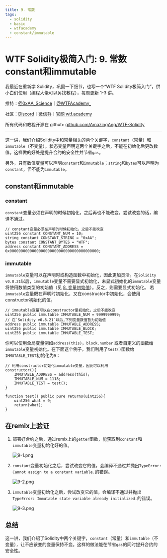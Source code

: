 ```yaml
---
title: 9. 常数
tags:
  - solidity
  - basic
  - wtfacademy
  - constant/immutable
---
```


# WTF Solidity极简入门: 9. 常数 constant和immutable

我最近在重新学 Solidity，巩固一下细节，也写一个“WTF Solidity极简入门”，供小白们使用（编程大佬可以另找教程），每周更新 1-3 讲。

推特：[@0xAA_Science](https://twitter.com/0xAA_Science)｜[@WTFAcademy_](https://twitter.com/WTFAcademy_)

社区：[Discord](https://discord.gg/5akcruXrsk)｜[微信群](https://docs.google.com/forms/d/e/1FAIpQLSe4KGT8Sh6sJ7hedQRuIYirOoZK_85miz3dw7vA1-YjodgJ-A/viewform?usp=sf_link)｜[官网 wtf.academy](https://wtf.academy)

所有代码和教程开源在 github: [github.com/AmazingAng/WTF-Solidity](https://github.com/AmazingAng/WTF-Solidity)

---
这一讲，我们介绍Solidity中和常量相关的两个关键字，`constant`（常量）和`immutable`（不变量）。状态变量声明这两个关键字之后，不能在初始化后更改数值。这样做的好处是提升合约的安全性并节省`gas`。

另外，只有数值变量可以声明`constant`和`immutable`；`string`和`bytes`可以声明为`constant`，但不能为`immutable`。

## constant和immutable

### constant

`constant`变量必须在声明的时候初始化，之后再也不能改变。尝试改变的话，编译不通过。

``` solidity
// constant变量必须在声明的时候初始化，之后不能改变
uint256 constant CONSTANT_NUM = 10;
string constant CONSTANT_STRING = "0xAA";
bytes constant CONSTANT_BYTES = "WTF";
address constant CONSTANT_ADDRESS = 0x0000000000000000000000000000000000000000;
```

### immutable

`immutable`变量可以在声明时或构造函数中初始化，因此更加灵活。在`Solidity v0.8.21`以后，`immutable`变量不需要显式初始化，未显式初始化的`immutable`变量将使用数值类型的初始值（见 [8. 变量初始值](https://github.com/AmazingAng/WTF-Solidity/blob/main/08_InitialValue/readme.md#%E5%8F%98%E9%87%8F%E5%88%9D%E5%A7%8B%E5%80%BC)）。反之，则需要显式初始化。
若`immutable`变量既在声明时初始化，又在constructor中初始化，会使用constructor初始化的值。

``` solidity
// immutable变量可以在constructor里初始化，之后不能改变
uint256 public immutable IMMUTABLE_NUM = 9999999999;
// 在`Solidity v0.8.21`以后,下列变量数值暂为初始值
address public immutable IMMUTABLE_ADDRESS; 
uint256 public immutable IMMUTABLE_BLOCK;
uint256 public immutable IMMUTABLE_TEST;
```

你可以使用全局变量例如`address(this)`，`block.number` 或者自定义的函数给`immutable`变量初始化。在下面这个例子，我们利用了`test()`函数给`IMMUTABLE_TEST`初始化为`9`：

``` solidity
// 利用constructor初始化immutable变量，因此可以利用
constructor(){
    IMMUTABLE_ADDRESS = address(this);
    IMMUTABLE_NUM = 1118;
    IMMUTABLE_TEST = test();
}

function test() public pure returns(uint256){
    uint256 what = 9;
    return(what);
}
```

## 在remix上验证

1. 部署好合约之后，通过remix上的`getter`函数，能获取到`constant`和`immutable`变量初始化好的值。

   ![9-1.png](./img/9-1.png)

2. `constant`变量初始化之后，尝试改变它的值，会编译不通过并抛出`TypeError: Cannot assign to a constant variable.`的错误。

   ![9-2.png](./img/9-2.png)

3. `immutable`变量初始化之后，尝试改变它的值，会编译不通过并抛出`TypeError: Immutable state variable already initialized.`的错误。

   ![9-3.png](./img/9-3.png)

## 总结

这一讲，我们介绍了Solidity中两个关键字，`constant`（常量）和`immutable`（不变量），让不应该变的变量保持不变。这样的做法能在节省`gas`的同时提升合约的安全性。
